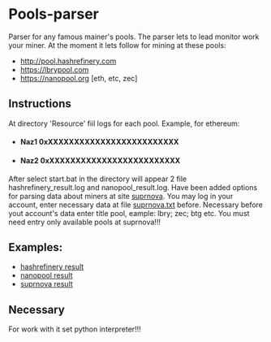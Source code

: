 # Pools-parser

Parser for any famous mainer's pools. The parser lets to lead monitor work your miner. At the moment it lets follow for mining at these pools:
* http://pool.hashrefinery.com
* https://lbrypool.com
* https://nanopool.org [eth, etc, zec]

## Instructions
  At directory 'Resource' fiil logs for each pool. Example, for ethereum:
* #### Naz1 0xXXXXXXXXXXXXXXXXXXXXXXXXX
* #### Naz2 0xXXXXXXXXXXXXXXXXXXXXXXXXX
  
After select start.bat in the directory will appear 2 file hashrefinery_result.log and nanopool_result.log.
Have been added options for parsing data about miners at site [suprnova](https://www.suprnova.cc/). You may log in  your account, enter necessary data at file [suprnova.txt](../master/Resource/suprnova.txt) before. Necessary before yout account's data enter title pool, eample: lbry; zec; btg etc. You must need entry only available pools at suprnova!!!

## Examples:
* [hashrefinery result](https://github.com/nazik666/Pools_parser/tree/master/Examples/1.png) <br/>
* [nanopool result](https://github.com/nazik666/Pools_parser/tree/master/Examples/2.png) <br/>
* [suprnova result](https://github.com/nazik666/Pools_parser/tree/master/Examples/33.png) 

## Necessary
For work with it set python interpreter!!!
